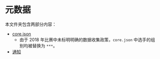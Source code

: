 # 元数据

本文件夹包含两部分内容：

- [core.json](./core.json)
    - 由于 2018 年比赛中未标明明确的数据收集政策，`core.json` 中选手的组别均被替换为 `***`。
- [通知](./announcements.md)
